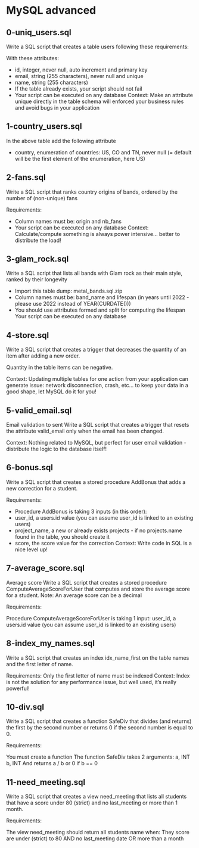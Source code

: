 # MySQL advanced
## 0-uniq_users.sql
Write a SQL script that creates a table users following these requirements:

With these attributes:
* id, integer, never null, auto increment and primary key
* email, string (255 characters), never null and unique
* name, string (255 characters)
* If the table already exists, your script should not fail
* Your script can be executed on any database
Context: Make an attribute unique directly in the table schema will enforced your business rules and avoid bugs in your application
## 1-country_users.sql
In the above table add the following attribute
* country, enumeration of countries: US, CO and TN, never null (= default will be the first element of the enumeration, here US)
## 2-fans.sql
Write a SQL script that ranks country origins of bands, ordered by the number of (non-unique) fans

Requirements:
* Column names must be: origin and nb_fans
* Your script can be executed on any database
Context: Calculate/compute something is always power intensive… better to distribute the load!
## 3-glam_rock.sql
Write a SQL script that lists all bands with Glam rock as their main style, ranked by their longevity
* Import this table dump: metal_bands.sql.zip
* Column names must be: band_name and lifespan (in years until 2022 - please use 2022 instead of YEAR(CURDATE()))
* You should use attributes formed and split for computing the lifespan
Your script can be executed on any database
## 4-store.sql
Write a SQL script that creates a trigger that decreases the quantity of an item after adding a new order.

Quantity in the table items can be negative.

Context: Updating multiple tables for one action from your application can generate issue: network disconnection, crash, etc… to keep your data in a good shape, let MySQL do it for you!
## 5-valid_email.sql
Email validation to sent
Write a SQL script that creates a trigger that resets the attribute valid_email only when the email has been changed.

Context: Nothing related to MySQL, but perfect for user email validation - distribute the logic to the database itself!
## 6-bonus.sql
Write a SQL script that creates a stored procedure AddBonus that adds a new correction for a student.

Requirements:

* Procedure AddBonus is taking 3 inputs (in this order):
* user_id, a users.id value (you can assume user_id is linked to an existing users)
* project_name, a new or already exists projects - if no projects.name found in the table, you should create it
* score, the score value for the correction
Context: Write code in SQL is a nice level up!
## 7-average_score.sql
Average score
Write a SQL script that creates a stored procedure ComputeAverageScoreForUser that computes and store the average score for a student. Note: An average score can be a decimal

Requirements:

Procedure ComputeAverageScoreForUser is taking 1 input:
user_id, a users.id value (you can assume user_id is linked to an existing users)
## 8-index_my_names.sql
Write a SQL script that creates an index idx_name_first on the table names and the first letter of name.

Requirements:
Only the first letter of name must be indexed
Context: Index is not the solution for any performance issue, but well used, it’s really powerful!
## 10-div.sql
Write a SQL script that creates a function SafeDiv that divides (and returns) the first by the second number or returns 0 if the second number is equal to 0.

Requirements:

You must create a function
The function SafeDiv takes 2 arguments:
a, INT
b, INT
And returns a / b or 0 if b == 0
## 11-need_meeting.sql
Write a SQL script that creates a view need_meeting that lists all students that have a score under 80 (strict) and no last_meeting or more than 1 month.

Requirements:

The view need_meeting should return all students name when:
They score are under (strict) to 80
AND no last_meeting date OR more than a month
